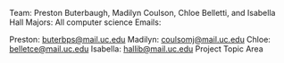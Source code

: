 Team: Preston Buterbaugh, Madilyn Coulson, Chloe Belletti, and Isabella Hall Majors: All computer science Emails:

Preston: buterbps@mail.uc.edu
Madilyn: coulsomj@mail.uc.edu
Chloe: belletce@mail.uc.edu
Isabella: hallib@mail.uc.edu
Project Topic Area
